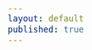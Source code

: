 ```yaml
---
layout: default
published: true
---
```

<style>
div {
  height: 100%;
  width: 100%;

  /* example padding, font-size, background, etc */
  padding: 10px;
  font-size: 20px;
}
</style>
<div style="background-image: url('/images/pipeline.jpg');">
  <h1 style=""> Welcome to The [A]political Pipeline </h1>

The [A]political Pipeline is an international forum for dialogue and reflection on how the major pipelines in the world have a significant influence on international affairs and international law. We provide maritime news and blogs. We also post international, and a few select national fellowships, internships, calls for papers, and much more for students who want international exposure!

All important links <a href="https://linktr.ee/tapipeline">here</a>!
</div>

# International Campus Ambassador Programme

And it’s here! The [A]political Pipeline has come up with its International Campus Ambassador Programme for law students around the globe.

<u>Why should you join us?</u>
1. Since the day we first started, we have marked our presence on the international level rapidly.
2. We are the only legal platform in Asia that focuses on international opportunities exclusively for law undergraduates around the globe.
3. Within 1 month of initiating the opportunities section, we have reached 115+ countries.
4. Our website has an international reach of 300+ unique visitors daily within our first month of functioning properly.
5. We are focused and extremely specific when it comes to all our endeavors.
6. We have the support of an UN-affiliated NGO and other organizations in Italy. 

<u>Now let’s talk about the perks that you’d get. Isn't this the most exciting part?</u>
1. Internship with our affiliates in Italy and Africa to select ones.
2. Speaking opportunities at the international level at our international selections, to the best.
3. Opportunity to be the host/speaker in our future podcasts.
4. The chance to participate in our MOOC research. Check the accolades for our previous MOOC <a href="/moocs">here</a>!
5. Certificate of Appreciation/Participation.
6. Opportunity to intern and publish with us.
7. Early access to all our international opportunities.
8. Opportunity to make connections with like-minded people across the globe.
9. Monetary perks to ambassadors who achieve the targets in the first term, and continue with us for a second term!

<u>Let’s talk about the work you’d have to do!</u>
Simple! Promote The [A]political Pipeline in your campus, because everyone should get access to international opportunities especially at a time when most of them are being held online. We would be launching new initiatives and you’d just have to promote them on your campus using your different social media handles or any other means you deem fit, after discussing with us. Isn’t it easy to promote something which has got so much love in just a month while enjoying the perks that come with it?

Send in your CV and tell us how you would promote T[A]P in your university/college, with the Subject "International Campus Ambassador Program" at <tapipelines@gmail.com>!

<u>Tenure:</u> 4 months (starting 1st June)
  
Appreciating the unappreciated!
# #yourstory

We often come across posts on numerous law forums congratulating students on their accomplishments in moots, debates, and ADRs only. Although we appreciate that, we do not appreciate these legal forums missing student accomplishments in other areas such as journals, research, fellowships, and entrepreneurship. Because of the adoration these three activities get, students often believe that doing just moots, debates, and ADRs is the only way to get somewhere. This, though, is not the case. This results in students skipping other (equally prestigious) activities in favor of mooting or compromising on where their research is published. It should be noted that an ISSN, ISBN, or where a journal is indexed does not guarantee the quality, but it does guarantee a lot of money being spent on those matters. This will be addressed in a separate article by us. As a result of all these legal platforms ignoring and merely glorifying those successes, we are launching a website where certain other accomplishments can be highlighted. Our key goal is to build a forum where students can meet like-minded seniors/juniors who share their goals. Don't ever think that your work isn't valuable because it isn't publicized by a particular forum. Breaking stereotypes is something that this generation believes in, and we're just there to help. If you have been accepted to any international conference (a conference hosted by a foreign university), if your article has been published in an international blog, journal, or by an international publisher (such as LexisNexis, Thomson Reuters, Brill, Taylor, and Francis, Sweet and Maxwell, etc.), if you have been awarded an international fellowship, international internship, or research assistantship by a foreign university, professor or a professional, we would love to hear from you. Fill in this google <a href="https://docs.google.com/forms/d/e/1FAIpQLSdZ8f8wFEw0YWyqijaPZXt-4odgzkV3C_Fg6lccUot1wD2cYA/viewform">form</a> and meet like-minded people.
